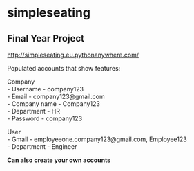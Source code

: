 # simpleseating
## Final Year Project

http://simpleseating.eu.pythonanywhere.com/

Populated accounts that show features:
<p>
Company<br>
- Username - company123<br>
- Email - company123@gmail.com<br>
- Company name - Company123<br>
- Department - HR<br>
- Password - company123<br>
</p>

<p>
User<br>
- Gmail - employeeone.company123@gmail.com,  Employee123<br>
- Department - Engineer<br>
</p>

**Can also create your own accounts**
